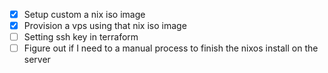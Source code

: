 - [X] Setup custom a nix iso image
- [X] Provision a vps using that nix iso image
- [ ] Setting ssh key in terraform
- [ ] Figure out if I need to a manual process to finish the nixos install on
      the server
